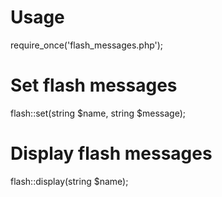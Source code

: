 # Usage
require_once('flash_messages.php');

# Set flash messages
flash::set(string $name, string $message);

# Display flash messages
flash::display(string $name);
